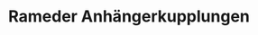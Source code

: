 ---
title: "Rameder Anhängerkupplungen"
url: /rosbach-v-d-hoehe/rameder-anhaengerkupplungen/
shop: Autowerkstatt
---